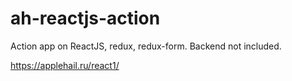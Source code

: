# ah-reactjs-action

Action app on ReactJS, redux, redux-form. Backend not included. 

https://applehail.ru/react1/
